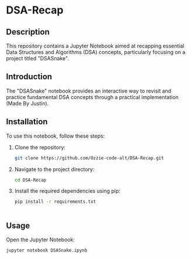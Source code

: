 # DSA-Recap

## Description

This repository contains a Jupyter Notebook aimed at recapping essential Data Structures and Algorithms (DSA) concepts, particularly focusing on a project titled "DSASnake".

## Introduction

The "DSASnake" notebook provides an interactive way to revisit and practice fundamental DSA concepts through a practical implementation (Made By Justin).

## Installation

To use this notebook, follow these steps:

1. Clone the repository:
    ```sh
    git clone https://github.com/Ozzie-code-alt/DSA-Recap.git

2. Navigate to the project directory:
    ```sh
    cd DSA-Recap
    
3. Install the required dependencies using pip:
    ```sh
    pip install -r requirements.txt
  

## Usage

Open the Jupyter Notebook:
```sh
jupyter notebook DSASnake.ipynb
